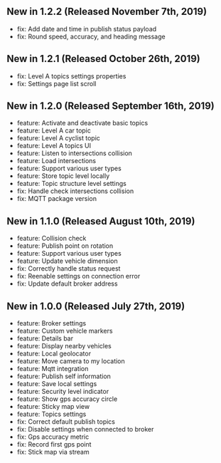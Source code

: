 ## New in 1.2.2 (Released November 7th, 2019)
* fix: Add date and time in publish status payload
* fix: Round speed, accuracy, and heading message

## New in 1.2.1 (Released October 26th, 2019)
* fix: Level A topics settings properties
* fix: Settings page list scroll

## New in 1.2.0 (Released September 16th, 2019)
* feature: Activate and deactivate basic topics
* feature: Level A car topic
* feature: Level A cyclist topic
* feature: Level A topics UI
* feature: Listen to intersections collision
* feature: Load intersections
* feature: Support various user types
* feature: Store topic level locally
* feature: Topic structure level settings
* fix: Handle check intersections collision
* fix: MQTT package version

## New in 1.1.0 (Released August 10th, 2019)
* feature: Collision check
* feature: Publish point on rotation
* feature: Support various user types
* feature: Update vehicle dimension
* fix: Correctly handle status request
* fix: Reenable settings on connection error
* fix: Update default broker address

## New in 1.0.0 (Released July 27th, 2019)
* feature: Broker settings
* feature: Custom vehicle markers
* feature: Details bar
* feature: Display nearby vehicles
* feature: Local geolocator
* feature: Move camera to my location
* feature: Mqtt integration
* feature: Publish self information
* feature: Save local settings
* feature: Security level indicator
* feature: Show gps accuracy circle
* feature: Sticky map view
* feature: Topics settings
* fix: Correct default publish topics
* fix: Disable settings when connected to broker
* fix: Gps accuracy metric
* fix: Record first gps point
* fix: Stick map via stream